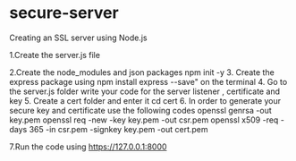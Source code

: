 ﻿# secure-server
Creating an SSL server using Node.js

1.Create the server.js file

2.Create the node_modules and json packages
          npm init -y
3. Create the express package using 
         npm install express --save" on the terminal
4. Go to the server.js folder write your code for the server listener , certificate and key
5. Create a cert folder  and enter it 
          cd cert
6. In order to generate your secure key and certificate use the following codes
          openssl genrsa -out key.pem
          openssl req -new -key key.pem -out csr.pem
          openssl x509 -req -days 365 -in csr.pem -signkey key.pem -out cert.pem
        
7.Run the code  using https://127.0.0.1:8000
